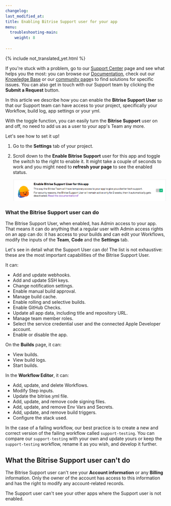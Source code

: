```yaml
---
changelog: 
last_modified_at: 
title: Enabling Bitrise Support user for your app
menu:
  troubleshooting-main:
    weight: 8

---
```

{% include not_translated_yet.html %}

If you're stuck with a problem, go to our [Support Center](https://bitrise.zendesk.com/hc/en-us) page and see what helps you the most: you can browse our [Documentation](https://devcenter.bitrise.io/), check out our [Knowledge Base](https://bitrise.zendesk.com/hc/en-us/categories/360000108597-Knowledge-Data-Base-) or our [community page](https://discuss.bitrise.io/)s to find solutions for specific issues. You can also get in touch with our Support team by clicking the **Submit a Request** button.

In this article we describe how you can enable the **Bitrise Support User** so that our Support team can have access to your project, specifically your Workflow, build log, app settings or your yml.

With the toggle function, you can easily turn the **Bitrise Support** user on and off, no need to add us as a user to your app's Team any more.

Let's see how to set it up!

1. Go to the **Settings** tab of your project.
2. Scroll down to the **Enable Bitrise Support** user for this app and toggle the switch to the right to enable it.
   It might take a couple of seconds to work and you might need to **refresh your page** to see the enabled status.

   ![{{ page.title }}](/img/bitrise-support-user.png)

### What the Bitrise Support user can do

The Bitrise Support User, when enabled, has Admin access to your app. That means it can do anything that a regular user with Admin access rights on an app can do: it has access to your builds and can edit your Workflows, modify the inputs of the **Team**, **Code** and the **Settings** tab.

Let's see in detail what the Support User can do! The list is not exhaustive: these are the most important capabilities of the Bitrise Support User.

It can:

* Add and update webhooks.
* Add and update SSH keys.
* Change notification settings.
* Enable manual build approval.
* Manage build cache.
* Enable rolling and selective builds.
* Enable GitHub Checks.
* Update all app data, including title and repository URL.
* Manage team member roles.
* Select the service credential user and the connected Apple Developer account.
* Enable or disable the app.

On the **Builds** page, it can:

* View builds.
* View build logs.
* Start builds.

In the **Workflow Editor**, it can:

* Add, update, and delete Workflows.
* Modify Step inputs.
* Update the bitrise.yml file.
* Add, update, and remove code signing files.
* Add, update, and remove Env Vars and Secrets.
* Add, update, and remove build triggers.
* Configure the stack used.

In the case of a failing workflow, our best practice is to create a new and correct version of the failing workflow called `support-testing`. You can compare our `support-testing` with your own and update yours or keep the `support-testing` workflow, rename it as you wish, and develop it further.

## What the Bitrise Support user can't do

The Bitrise Support user can't see your **Account information** or any **Billing** information. Only the owner of the account has access to this information and has the right to modify any account-related records.

The Support user can't see your other apps where the Support user is not enabled.